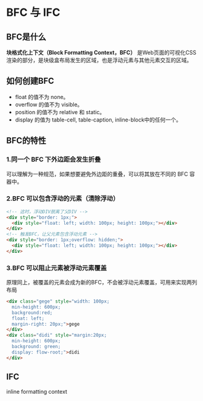 # BFC 与 IFC

## BFC是什么

**块格式化上下文（Block Formatting Context，BFC）** 是Web页面的可视化CSS渲染的部分，是块级盒布局发生的区域，也是浮动元素与其他元素交互的区域。

## 如何创建BFC

- float 的值不为 none。
- overflow 的值不为 visible。
- position 的值不为 relative 和 static。
- display 的值为 table-cell, table-caption, inline-block中的任何一个。

## BFC的特性

### 1.同一个 BFC 下外边距会发生折叠

可以理解为一种规范，如果想要避免外边距的重叠，可以将其放在不同的 BFC 容器中。

### 2.BFC 可以包含浮动的元素（清除浮动）

```html
<!-- 这时，浮动DIV脱离了父DIV -->
<div style="border: 1px;">
  <div style="float: left; width: 100px; height: 100px;"></div>
</div>
<!-- 触发BFC，让父元素包含浮动元素 -->
<div style="border: 1px;overflow: hidden;">
  <div style="float: left; width: 100px; height: 100px;"></div>
</div>
```

### 3.BFC 可以阻止元素被浮动元素覆盖

原理同上，被覆盖的元素会成为新的BFC，不会被浮动元素覆盖，可用来实现两列布局

```html
<div class="gege" style="width: 100px;
  min-height: 600px;
  background:red;
  float: left;
  margin-right: 20px;">gege
</div>
<div class="didi" style="margin:20px;
  min-height: 600px;
  background: green;
  display: flow-root;">didi
</div>
```

## IFC

inline formatting context
